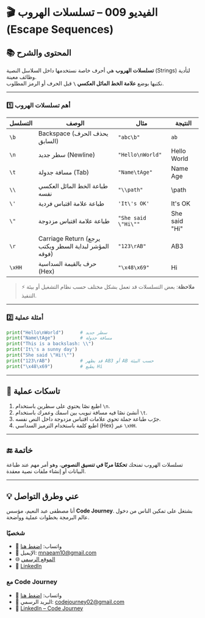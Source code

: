 # 🎬 الفيديو 009 – تسلسلات الهروب (Escape Sequences)

## 📚 المحتوى والشرح
**تسلسلات الهروب** هي أحرف خاصة نستخدمها داخل السلاسل النصية (Strings) لتأدية وظائف معينة.  
نكتبها بوضع **علامة الخط المائل العكسي `\`** قبل الحرف أو الرمز المطلوب.

---

### 1️⃣ أهم تسلسلات الهروب

| التسلسل | الوصف | مثال | النتيجة |
|---------|------|------|--------|
| `\b`    | Backspace (يحذف الحرف السابق) | `"abc\b"` | `ab` |
| `\n`    | سطر جديد (Newline) | `"Hello\nWorld"` | Hello<br>World |
| `\t`    | مسافة جدولة (Tab) | `"Name\tAge"` | Name    Age |
| `\\`    | طباعة الخط المائل العكسي نفسه | `"\\path"` | \path |
| `\'`    | طباعة علامة اقتباس فردية | `'It\'s OK'` | It's OK |
| `\"`    | طباعة علامة اقتباس مزدوجة | `"She said \"Hi\""` | She said "Hi" |
| `\r`    | Carriage Return (يرجع المؤشر لبداية السطر ويكتب فوقه) | `"123\rAB"` | AB3 |
| `\xHH`  | حرف بالقيمة السداسية (Hex) | `"\x48\x69"` | Hi |

> ⚡ **ملاحظة**: بعض التسلسلات قد تعمل بشكل مختلف حسب نظام التشغيل أو بيئة التنفيذ.

---

### 2️⃣ أمثلة عملية
```python
print("Hello\nWorld")      # سطر جديد
print("Name\tAge")         # مسافة جدولة
print("This is a backslash: \\")
print('It\'s a sunny day')
print("She said \"Hi!\"")
print("123\rAB")           # قد يظهر AB3 أو AB حسب البيئة
print("\x48\x69")          # يطبع Hi
```

---

## 📝 تاسكات عملية

1. اطبع نصًا يحتوي على سطرين باستخدام `\n`.
2. أنشئ نصًا فيه مسافة تبويب بين اسمك وعمرك باستخدام `\t`.
3. جرّب طباعة جملة تحوي علامات اقتباس مزدوجة داخل النص نفسه.
4. اطبع كلمة باستخدام الترميز السداسي (Hex) عبر `\xHH`.

---

## 🔚 خاتمة

تسلسلات الهروب تمنحك **تحكمًا مرنًا في تنسيق النصوص**، وهو أمر مهم عند طباعة البيانات أو إنشاء ملفات نصية معقدة.

---


## 💡 عني وطرق التواصل


أنا مصطفى عبد النعيم، مؤسس **Code Journey**.
بشتغل على تمكين الناس من دخول عالم البرمجة بخطوات عملية وواضحة.


### شخصيًا
- 💬 واتساب: [اضغط هنا](https://wa.me/201114938410)
- 📧 الإيميل: mnaeam10@gmail.com  
- 🌐 [الموقع الرسمي](https://mostafa-naeam-web.vercel.app/)  
- 💼 [LinkedIn](https://www.linkedin.com/in/mostafa-naeam/)

### مع Code Journey
- 💬 واتساب: [اضغط هنا](https://wa.me/201555303227)
- 📩 البريد الرسمي: codejourney02@gmail.com  
- 💼 [LinkedIn – Code Journey](https://www.linkedin.com/company/code-journey25/)
